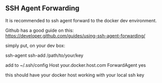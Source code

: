 ## SSH Agent Forwarding
It is recommended to ssh agent forward to the docker dev environment.

Github has a good guide on this: https://developer.github.com/guides/using-ssh-agent-forwarding/

simply put, on your dev box:

ssh-agent
ssh-add /path/to/your/key

add to ~/.ssh/config
Host your.docker.host.com
   ForwardAgent yes

this should have your docker host working with your local ssh key
